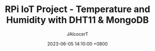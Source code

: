 ---
title: RPi IoT Project - Temperature and Humidity with DHT11 & MongoDB
author: JAlcocerT
date: 2023-06-05 14:10:00 +0800
categories: [IoT & Data Analytics]
tags: [Sensors,Python,InfluxDB]
render_with_liquid: false
---